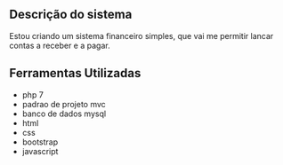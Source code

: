 ## Descrição do sistema
Estou criando um sistema financeiro simples, que vai me permitir lancar contas a receber e a pagar.

## Ferramentas Utilizadas
 - php 7
 - padrao de projeto mvc
 - banco de dados mysql
 - html
 - css
 - bootstrap
 - javascript
